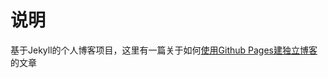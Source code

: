 # 说明
基于Jekyll的个人博客项目，这里有一篇关于如何[使用Github Pages建独立博客](https://comsince.github.io/2012/02/22/github-pages/) 的文章
